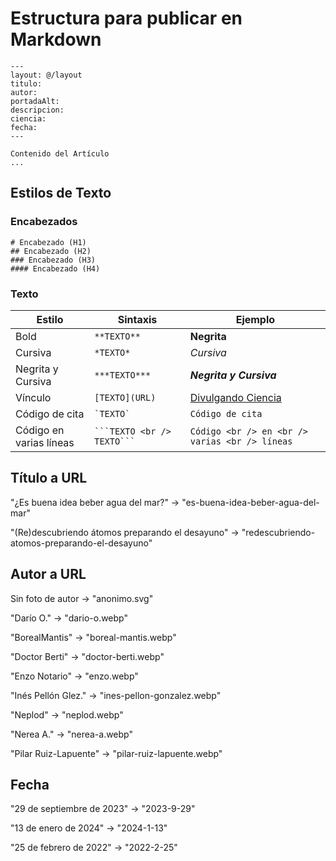 
# Estructura para publicar en Markdown

```
---
layout: @/layout
titulo:
autor: 
portadaAlt:
descripcion:
ciencia:
fecha:
---

Contenido del Artículo
...
```

## Estilos de Texto
### Encabezados
```
# Encabezado (H1)
## Encabezado (H2)
### Encabezado (H3)
#### Encabezado (H4)
```
### Texto
| Estilo | Sintaxis | Ejemplo |
|--|--|--|
| Bold | `**TEXTO**` | **Negrita** |
| Cursiva | `*TEXTO*` | *Cursiva* |
| Negrita y Cursiva | `***TEXTO***` | ***Negrita y Cursiva*** |
| Vínculo | `[TEXTO](URL)` | [Divulgando Ciencia](www.divulgandociencia.com) |
| Código de cita | ``` `TEXTO` ``` | `Código de cita` |
| Código en varias líneas | ` ```TEXTO <br /> TEXTO``` ` | ```Código <br /> en <br /> varias <br /> líneas``` |


## Título a URL

"¿Es buena idea beber agua del mar?" $\rightarrow$ "es-buena-idea-beber-agua-del-mar"

"(Re)descubriendo átomos preparando el desayuno" $\rightarrow$ "redescubriendo-atomos-preparando-el-desayuno"

## Autor a URL

Sin foto de autor $\rightarrow$ "anonimo.svg"

"Darío O." $\rightarrow$ "dario-o.webp"

"BorealMantis" $\rightarrow$ "boreal-mantis.webp"

"Doctor Berti" $\rightarrow$ "doctor-berti.webp"

"Enzo Notario" $\rightarrow$ "enzo.webp"

"Inés Pellón Glez." $\rightarrow$ "ines-pellon-gonzalez.webp"

"Neplod" $\rightarrow$ "neplod.webp"

"Nerea A." $\rightarrow$ "nerea-a.webp"

"Pilar Ruiz-Lapuente" $\rightarrow$ "pilar-ruiz-lapuente.webp"

## Fecha

"29 de septiembre de 2023" $\rightarrow$ "2023-9-29"

"13 de enero de 2024" $\rightarrow$ "2024-1-13"

"25 de febrero de 2022" $\rightarrow$ "2022-2-25"
